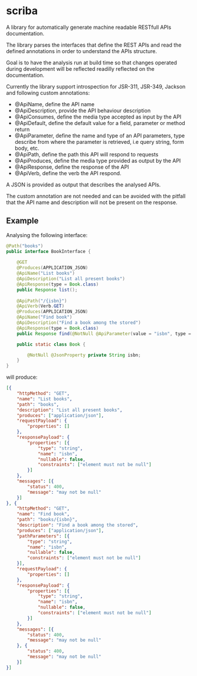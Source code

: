 # scriba
A library for automatically generate machine readable RESTfull APIs documentation.

The library parses the interfaces that define the REST APIs and read the defined annotations in order to understand the APIs structure.

Goal is to have the analysis run at build time so that changes operated during development will be reflected readilly reflected on the documentation.

Currently the library support introspection for JSR-311, JSR-349, Jackson and following custom annotations:
 * @ApiName, define the API name
 * @ApiDescription, provide the API behaviour description
 * @ApiConsumes, define the media type accepted as input by the API
 * @ApiDefault, define the default value for a field, parameter or method return 
 * @ApiParameter, define the name and type of an API parameters, type describe from where the parameter is retrieved, i.e query string, form body, etc.
 * @ApiPath, define the path this API will respond to requests
 * @ApiProduces, define the media type provided as output by the API
 * @ApiResponse, define the response of the API
 * @ApiVerb, define the verb the API respond.
 
 A JSON is provided as output that describes the analysed APIs.

The custom annotation are not needed and can be avoided with the pitfall that the API name and description will not be present on the response. 

## Example
Analysing the following interface:

```java
@Path("books")
public interface BookInterface {
	
	@GET
    @Produces(APPLICATION_JSON)
    @ApiName("List books")
    @ApiDescription("List all present books")
    @ApiResponse(type = Book.class)
    public Response list();
    
    @ApiPath("/{isbn}")
    @ApiVerb(Verb.GET)
    @Produces(APPLICATION_JSON)
    @ApiName("Find book")
    @ApiDescription("Find a book among the stored")
    @ApiResponse(type = Book.class)
    public Response find(@NotNull @ApiParameter(value = "isbn", type = Type.PATH) String isbn);

    public static class Book {

        @NotNull @JsonProperty private String isbn;
    }
}
```

will produce:

```json
[{
    "httpMethod": "GET",
    "name": "List books",
    "path": "books",
    "description": "List all present books",
    "produces": ["application/json"],
    "requestPayload": {
        "properties": []
    },
    "responsePayload": {
        "properties": [{
            "type": "string",
            "name": "isbn",
            "nullable": false,
            "constraints": ["element must not be null"]
        }]
    },
    "messages": [{
        "status": 400,
        "message": "may not be null"
    }]
}, {
    "httpMethod": "GET",
    "name": "Find book",
    "path": "books/{isbn}",
    "description": "Find a book among the stored",
    "produces": ["application/json"],
    "pathParameters": [{
        "type": "string",
        "name": "isbn",
        "nullable": false,
        "constraints": ["element must not be null"]
    }],
    "requestPayload": {
        "properties": []
    },
    "responsePayload": {
        "properties": [{
            "type": "string",
            "name": "isbn",
            "nullable": false,
            "constraints": ["element must not be null"]
        }]
    },
    "messages": [{
        "status": 400,
        "message": "may not be null"
    }, {
        "status": 400,
        "message": "may not be null"
    }]
}]
```

